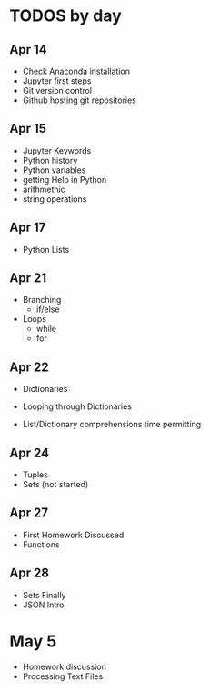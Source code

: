 # TODOS by day

## Apr 14

* Check Anaconda installation
* Jupyter first steps
* Git version control
* Github hosting git repositories

## Apr 15
* Jupyter Keywords
* Python history
* Python variables
* getting Help in Python
* arithmethic
* string operations

## Apr 17
* Python Lists

## Apr 21
* Branching
  * if/else
* Loops
  * while
  * for
  
## Apr 22
 * Dictionaries
 * Looping through Dictionaries

 * List/Dictionary comprehensions time permitting
  
 ## Apr 24
  * Tuples
  * Sets (not started)
  
  ## Apr 27
  * First Homework Discussed
  * Functions
  
  
  ## Apr 28
  * Sets Finally
  * JSON Intro
  
  # May 5
  * Homework discussion
  * Processing Text Files
  
  
  
